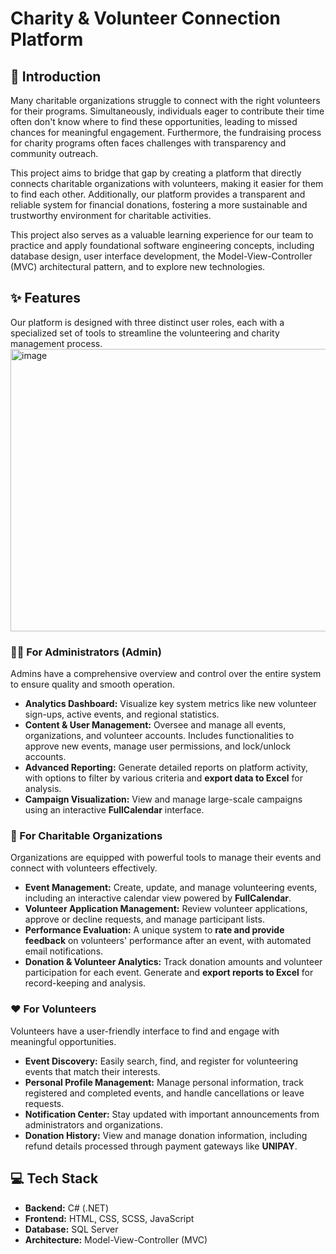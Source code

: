 # Charity & Volunteer Connection Platform

## 🌟 Introduction

Many charitable organizations struggle to connect with the right volunteers for their programs. Simultaneously, individuals eager to contribute their time often don't know where to find these opportunities, leading to missed chances for meaningful engagement. Furthermore, the fundraising process for charity programs often faces challenges with transparency and community outreach.

This project aims to bridge that gap by creating a platform that directly connects charitable organizations with volunteers, making it easier for them to find each other. Additionally, our platform provides a transparent and reliable system for financial donations, fostering a more sustainable and trustworthy environment for charitable activities.

This project also serves as a valuable learning experience for our team to practice and apply foundational software engineering concepts, including database design, user interface development, the Model-View-Controller (MVC) architectural pattern, and to explore new technologies.

## ✨ Features

Our platform is designed with three distinct user roles, each with a specialized set of tools to streamline the volunteering and charity management process.
<img width="945" height="452" alt="image" src="https://github.com/user-attachments/assets/da86ec8a-c52a-47b6-922d-54e1a0939150" />



### 👨‍💼 For Administrators (Admin)

Admins have a comprehensive overview and control over the entire system to ensure quality and smooth operation.

*   **Analytics Dashboard:** Visualize key system metrics like new volunteer sign-ups, active events, and regional statistics.
*   **Content & User Management:** Oversee and manage all events, organizations, and volunteer accounts. Includes functionalities to approve new events, manage user permissions, and lock/unlock accounts.
*   **Advanced Reporting:** Generate detailed reports on platform activity, with options to filter by various criteria and **export data to Excel** for analysis.
*   **Campaign Visualization:** View and manage large-scale campaigns using an interactive **FullCalendar** interface.

### 🏢 For Charitable Organizations

Organizations are equipped with powerful tools to manage their events and connect with volunteers effectively.

*   **Event Management:** Create, update, and manage volunteering events, including an interactive calendar view powered by **FullCalendar**.
*   **Volunteer Application Management:** Review volunteer applications, approve or decline requests, and manage participant lists.
*   **Performance Evaluation:** A unique system to **rate and provide feedback** on volunteers' performance after an event, with automated email notifications.
*   **Donation & Volunteer Analytics:** Track donation amounts and volunteer participation for each event. Generate and **export reports to Excel** for record-keeping and analysis.

### ❤️ For Volunteers

Volunteers have a user-friendly interface to find and engage with meaningful opportunities.

*   **Event Discovery:** Easily search, find, and register for volunteering events that match their interests.
*   **Personal Profile Management:** Manage personal information, track registered and completed events, and handle cancellations or leave requests.
*   **Notification Center:** Stay updated with important announcements from administrators and organizations.
*   **Donation History:** View and manage donation information, including refund details processed through payment gateways like **UNIPAY**.

## 💻 Tech Stack

*   **Backend:** C# (.NET)
*   **Frontend:** HTML, CSS, SCSS, JavaScript
*   **Database:** SQL Server
*   **Architecture:** Model-View-Controller (MVC)
